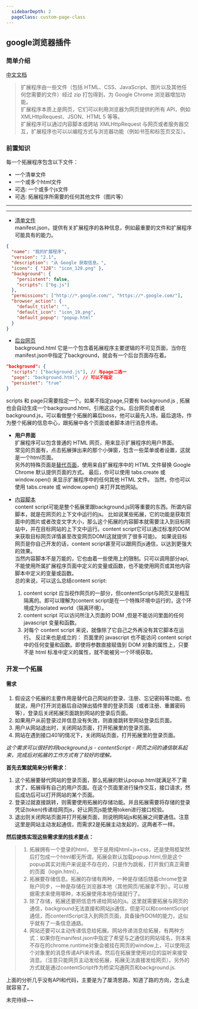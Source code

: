 ```yaml
---
  sidebarDepth: 2
  pageClass: custom-page-class
---
```


## google浏览器插件

### 简单介绍
[中文文档](https://crxdoc-zh.appspot.com/extensions/getstarted)

> 扩展程序由一些文件（包括 HTML、CSS、JavaScript、图片以及其他任何您需要的文件）经过 zip 打包得到，为 Google Chrome 浏览器增加功能。  
> 扩展程序本质上是网页，它们可以利用浏览器为网页提供的所有 API，例如 XMLHttpRequest、JSON、HTML 5 等等。  
> 扩展程序可以通过内容脚本或跨站 XMLHttpRequest 与网页或者服务器交互，扩展程序也可以以编程方式与浏览器功能（例如书签和标签页交互）。  

### 前置知识

每一个拓展程序包含以下文件：
- 一个清单文件
- 一个或多个html文件
- 可选: 一个或多个js文件
- 可选: 拓展程序所需要的任何其他文件（图片等） 
* * *
* * * 

- [清单文件](https://crxdoc-zh.appspot.com/extensions/manifest)   
manifest.json，提供有关扩展程序的各种信息，例如最重要的文件和扩展程序可能具有的能力。
```json
{
  "name": "我的扩展程序",
  "version": "2.1",
  "description": "从 Google 获取信息。",
  "icons": { "128": "icon_128.png" },
  "background": {
    "persistent": false,
    "scripts": ["bg.js"]
  },
  "permissions": ["http://*.google.com/", "https://*.google.com/"],
  "browser_action": {
    "default_title": "",
    "default_icon": "icon_19.png",
    "default_popup": "popup.html"
  }
}
```
- [后台网页](https://crxdoc-zh.appspot.com/extensions/background_pages)   
background.html 它是一个包含着拓展程序主要逻辑的不可见页面，当你在manifest.json中指定了background，就会有一个后台页面存在着。
```json
"background": {
  "scripts": ["background.js"], // 与page二选一
  "page": "background.html", // 可以不指定
  "persistet": "true"
}
```
scripts 和 page只需要指定一个。如果不指定page,只要有 background.js , 拓展也会自动生成一个background.html，引用这这个js。后台网页或者说background.js，可以看做整个拓展的幕后boss，他可以最先入场，最后退场，作为整个拓展的信息中心，跟拓展中各个页面或者脚本进行消息传递。

- **用户界面**  
扩展程序可以包含普通的 HTML 网页，用来显示扩展程序的用户界面。  
常见的页面有，点击拓展弹出来的那个小弹窗，包含一些菜单或者设置，这就是一个html页面。  
另外的特殊页面是[替代页面](https://crxdoc-zh.appspot.com/extensions/override)，使用来自扩展程序中的 HTML 文件替换 Google Chrome 默认提供页面的方式。 
最后，你可以使用 tabs.create 或 window.open() 来显示扩展程序中的任何其他 HTML 文件。 
当然，你也可以使用 tabs.create 或 window.open() 来打开其他网站。

- [内容脚本](https://crxdoc-zh.appspot.com/extensions/content_scripts)  
content script可能是整个拓展里跟background.js同等重要的东西。所谓内容脚本，就是在网页的上下文中运行的js。
比如说某些拓展，它的功能是获取页面中的图片或者改变文字大小，那么这个拓展的内容脚本就需要注入到目标网站中，并在目标网站的上下文中运行。content script它可以通过标准的DOM来获取目标网页详情甚至改变网页DOM(这就提供了很多可能)。
如果说目标网页是你自己开发的话，content script甚至可以跟网页js通信，以达到更强大的效果。   
当然内容脚本不是万能的，它也由着一些使用上的限制。只可以调用部分api,不能使用所属扩展程序页面中定义的变量或函数，也不能使用网页或其他内容脚本中定义的变量或函数。  
总的来说，可以这么总结content script:
  1.  content script 应当视作网页的一部分，但contentScript与网页又是相互隔离的。即可以理解为content script是在一个特殊环境中运行的，这个环境成为isolated world（隔离环境）。 
  2.  content script 可以访问所注入页面的 DOM ,但是不能访问里面的任何 javascript 变量和函数。 
  3.  对每个 content script 来说，就像除了它自己之外再没有其它脚本在运行。 反过来也是成立的： 页面里的 javascript 也不能访问 content script 中的任何变量和函数。即使将参数直接赋值到 DOM 对象的属性上，只要不是 html 标准中定义的属性，就不能被另一个环境获取。

  
### 开发一个拓展

#### 需求
1.  假设这个拓展的主要作用是替代自己网站的登录、注册、忘记密码等功能。也就说，用户打开浏览器后自动弹出插件里的登录页面（或者注册、重置密码等），登录后关闭拓展页面跳到网站的登录后页面。
2.  如果用户从前登录过并信息没有失效，则直接跳转至网站登录后页面。
3.  用户从网站退出时，关闭网站页面，打开拓展里的登录页面。
4.  网站在遇到接口401的情况下，关闭网站页面，打开拓展里的登录页面。

*这个需求可以很好的将background.js - contentScript - 网页之间的通信联系起来，完成后对拓展的工作方式有了较好的理解。*

**首先去繁就简来分析需求：**  
1. 这个拓展要替代网站的登录页面，那么拓展的默认popup.html就满足不了需求了，拓展得有自己的用户页面。在这个页面里进行操作交互，接口请求，然后成功后可以打开网站的某个页面。
2. 登录过就直接跳转，则需要使用拓展的存储功能。并且拓展需要将存储的登录凭证(token)传递给网页js，好让网页js能使用token进行接口校验。
3. 退出则关闭网站页面并打开拓展页面，则说明网站js和拓展之间要通信。注意这里是网站主动发起通信，而需求2是拓展主动发起的，这两者不一样。

**然后提炼实现这些需求里的技术要点：**  
> 1. 拓展拥有一个登录的html， 至于是用纯html+js+css，还是使用框架然后打包成一个html都无所谓。拓展会默认加载popup.html,但是这个popup其实对用户来说是不存在的，只是作为跳板，打开我们真正需要的页面（login.html）。
> 2. 拓展要存储信息。拓展的存储有两种，一种是存储后随着chrome登录账户同步，一种是存储在浏览器本地（其他网页/拓展拿不到）。可以根据需求来使用哪种，本拓展使用本地存储就行了。
> 3. 除了存储，拓展还要把信息传递给网站的js。这里就需要拓展与网页的通信，background无法直接和网站js通信，但是可以和contentScript通信，而contentScript注入到网页页面，具备操作DOM的能力，这似乎就有了一条信息通路。
> 4. 网站还要可以主动传递信息给拓展。网站传递消息给拓展，有两种方式：如果你在manifest.json中指定了希望与之通信的网站域名，则本来不存在的chrome.runtime对象会被挂在网页的window上，可以使用这个对象里的消息传递API来传递。然后在拓展里使用对应的监听来接受消息。（注意只能网页主动发给拓展，拓展无法直接发给网页）。另外的方式就是通过contentScript作为桥梁沟通网页和background.js.

上面的分析几乎没有API和代码，主要是为了厘清思路，知道了路的方向，怎么走就容易了。

未完待续~~